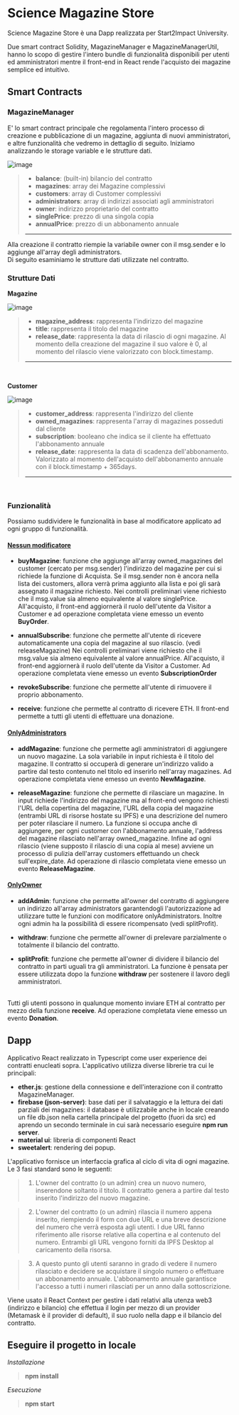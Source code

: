 <h1>Science Magazine Store</h1>
Science Magazine Store è una Dapp realizzata per Start2Impact University.

Due smart contract Solidity, MagazineManager e MagazineManagerUtil, hanno lo scopo di gestire l'intero bundle di funzionalità disponibili per utenti ed amministratori mentre il front-end in React rende l'acquisto dei magazine semplice ed intuitivo.

<h2><b>Smart Contracts</b></h2>

<h3><b>MagazineManager</b></h3>

E' lo smart contract principale che regolamenta l'intero processo di creazione e pubblicazione di un magazine, aggiunta di nuovi amministratori, e altre funzionalità che vedremo in dettaglio di seguito.
Iniziamo analizzando le storage variable e le strutture dati.
  
![image](https://github.com/OtreborHub/science-magazine-store/assets/138629331/2063561c-2575-43b6-ab70-ffea0b239163)

>- **balance**: (built-in) bilancio del contratto<br>
>- **magazines**: array dei Magazine complessivi<br>
>- **customers**: array di Customer complessivi<br>
>- **administrators**: array di indirizzi associati agli amministratori<br>
>- **owner**: indirizzo proprietario del contratto<br>
>- **singlePrice**: prezzo di una singola copia<br>
>- **annualPrice**: prezzo di un abbonamento annuale<br>
>---

Alla creazione il contratto riempie la variabile owner con il msg.sender e lo aggiunge all'array degli administrators.<br>
Di seguito esaminiamo le strutture dati utilizzate nel contratto.

<h3>Strutture Dati</h3>

**Magazine**

![image](https://github.com/OtreborHub/science-magazine-store/assets/138629331/c8bb1ca3-1f3e-480a-a784-77ddeeafc509)

>- **magazine_address**: rappresenta l'indirizzo del magazine<br>
>- **title**: rappresenta il titolo del magazine<br>
>- **release_date**: rappresenta la data di rilascio di ogni magazine. Al momento della creazione del magazine il suo valore è 0, al momento del rilascio viene valorizzato con block.timestamp.<br>
>---
<br>

**Customer**

![image](https://github.com/OtreborHub/science-magazine-store/assets/138629331/bbb4e679-736e-4e6d-bd98-17f5d15128b4)

>- **customer_address**: rappresenta l'indirizzo del cliente<br>
>- **owned_magazines**: rappresenta l'array di magazines posseduti dal cliente<br>
>- **subscription**: booleano che indica se il cliente ha effettuato l'abbonamento annuale<br>
>- **release_date**: rappresenta la data di scadenza dell'abbonamento. Valorizzato al momento dell'acquisto dell'abbonamento annuale con il block.timestamp + 365days.<br>
>---
<br>

<h3>Funzionalità</h3>
Possiamo suddividere le funzionalità in base al modificatore applicato ad ogni gruppo di funzionalità.<br>

<h4><u>Nessun modificatore</u></h4>

- **buyMagazine**: funzione che aggiunge all'array owned_magazines del customer (cercato per msg.sender) l'indirizzo del magazine per cui si richiede la funzione di Acquista. Se il msg.sender non è ancora nella lista dei customers, allora verrà prima aggiunto alla lista e poi gli sarà assegnato il magazine richiesto. Nei controlli preliminari viene richiesto che il msg.value sia almeno equivalente al valore singlePrice. All'acquisto, il front-end aggiornerà il ruolo dell'utente da Visitor a Customer e ad operazione completata viene emesso un evento **BuyOrder**.

- **annualSubscribe**: funzione che permette all'utente di ricevere automaticamente una copia del magazine al suo rilascio. (vedi releaseMagazine) Nei controlli preliminari viene richiesto che il msg.value sia almeno equivalente al valore annualPrice. All'acquisto, il front-end aggiornerà il ruolo dell'utente da Visitor a Customer. Ad operazione completata viene emesso un evento **SubscriptionOrder**

- **revokeSubscribe**: funzione che permette all'utente di rimuovere il proprio abbonamento.

- **receive**: funzione che permette al contratto di ricevere ETH. Il front-end permette a tutti gli utenti di effettuare una donazione.

<h4><u>OnlyAdministrators</u></h4>

- **addMagazine**: funzione che permette agli amministratori di aggiungere un nuovo magazine. La sola variabile in input richiesta è il titolo del magazine. Il contratto si occuperà di generare un'indirizzo valido a partire dal testo contenuto nel titolo ed inserirlo nell'array magazines. Ad operazione completata viene emesso un evento **NewMagazine**.

- **releaseMagazine**: funzione che permette di rilasciare un magazine. In input richiede l'indirizzo del magazine ma al front-end vengono richiesti l'URL della copertina del magazine, l'URL della copia del magazine (entrambi URL di risorse hostate su IPFS) e una descrizione del numero per poter rilasciare il numero. La funzione si occupa anche di aggiungere, per ogni customer con l'abbonamento annuale, l'address del magazine rilasciato nell'array owned_magazine. Infine ad ogni rilascio (viene supposto il rilascio di una copia al mese) avviene un processo di pulizia dell'array customers effettuando un check sull'expire_date. Ad operazione di rilascio completata viene emesso un evento **ReleaseMagazine**.

<h4><u>OnlyOwner</u></h4> 

- **addAdmin**: funzione che permette all'owner del contratto di aggiungere un indirizzo all'array administrators garantendogli l'autorizzazione ad utilizzare tutte le funzioni con modificatore onlyAdministrators. Inoltre ogni admin ha la possibilità di essere ricompensato (vedi splitProfit).

- **withdraw**: funzione che permette all'owner di prelevare parzialmente o totalmente il bilancio del contratto.

- **splitProfit**: funzione che permette all'owner di dividere il bilancio del contratto in parti uguali tra gli amministratori. La funzione è pensata per essere utilizzata dopo la funzione **withdraw** per sostenere il lavoro degli amministratori.<br><br>

Tutti gli utenti possono in qualunque momento inviare ETH al contratto per mezzo della funzione **receive**. Ad operazione completata viene emesso un evento **Donation**.


<h2><b>Dapp</b></h2>
Applicativo React realizzato in Typescript come user experience dei contratti enucleati sopra. L'applicativo utilizza diverse librerie tra cui le principali:

- **ether.js**: gestione della connessione e dell'interazione con il contratto MagazineManager.
- **firebase (json-server)**: base dati per il salvataggio e la lettura dei dati parziali dei magazines: il database è utilizzabile anche in locale creando un file db.json nella cartella principale del progetto (fuori da src) ed aprendo un secondo terminale in cui sarà necessario eseguire **npm run server**.
- **material ui**: libreria di componenti React 
- **sweetalert**: rendering dei popup.

L'applicativo fornisce un interfaccia grafica al ciclo di vita di ogni magazine. Le 3 fasi standard sono le seguenti:
> 1. L'owner del contratto (o un admin) crea un nuovo numero, inserendone soltanto il titolo. Il contratto genera a partire dal testo inserito l'indirizzo del nuovo magazine.

> 2. L'owner del contratto (o un admin) rilascia il numero appena inserito, riempiendo il form con due URL e una breve descrizione del numero che verrà esposta agli utenti. I due URL fanno riferimento alle risorse relative alla copertina e al contenuto del numero. Entrambi gli URL vengono forniti da IPFS Desktop al caricamento della risorsa.

> 3. A questo punto gli utenti saranno in grado di vedere il numero rilasciato e decidere se acquistare il singolo numero o effettuare un abbonamento annuale. L'abbonamento annuale garantisce l'accesso a tutti i numeri rilasciati per un anno dalla sottoscrizione.

Viene usato il React Context per gestire i dati relativi alla utenza web3 (indirizzo e bilancio) che effettua il login per mezzo di un provider (Metamask è il provider di default), il suo ruolo nella dapp e il bilancio del contratto. 



<h2><b>Eseguire il progetto in locale</b></h2>

*Installazione*

> **npm install**

*Esecuzione*

> **npm start**
